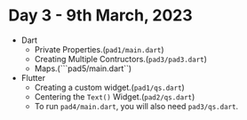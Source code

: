 # Day 3 - 9th March, 2023

* Dart
    * Private Properties.(```pad1/main.dart```)
    * Creating Multiple Contructors.(```pad3/pad3.dart```)
    * Maps.(```pad5/main.dart``)
* Flutter
    * Creating a custom widget.(```pad1/qs.dart```)
    * Centering the ```Text()``` Widget.(```pad2/qs.dart```)
    * To run ```pad4/main.dart```, you will also need ```pad3/qs.dart```.